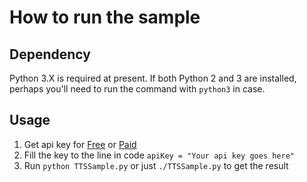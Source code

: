 # How to run the sample

## Dependency

Python 3.X is required at present. If both Python 2 and 3 are installed, perhaps you'll need to run the command with `python3` in case.

## Usage

1. Get api key for [Free](https://www.microsoft.com/cognitive-services/en-us/subscriptions?productId=/products/Bing.Speech.Preview) or [Paid](https://portal.azure.com/#create/Microsoft.CognitiveServices/apitype/Bing.Speech/pricingtier/S0)
1. Fill the key to the line in code `apiKey = "Your api key goes here"`
1. Run `python TTSSample.py` or just `./TTSSample.py` to get the result
